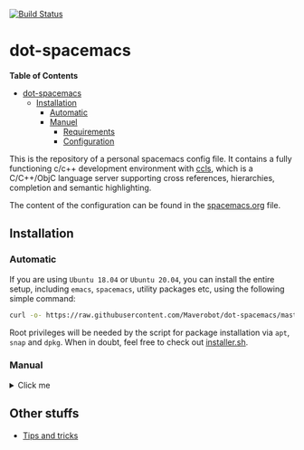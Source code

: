 [![Build Status][github-actions-badge]][github-actions-link]
# dot-spacemacs

<!-- markdown-toc start - Don't edit this section. Run M-x markdown-toc-refresh-toc -->
**Table of Contents**

- [dot-spacemacs](#dot-spacemacs)
    - [Installation](#installation)
        - [Automatic](#automatic)
        - [Manuel](#manuel)
            - [Requirements](#requirements)
            - [Configuration](#configuration)

<!-- markdown-toc end -->

This is the repository of a personal spacemacs config file. It contains a fully functioning c/c++ development environment with [ccls](https://github.com/MaskRay/ccls), which is a C/C++/ObjC language server supporting cross references, hierarchies, completion and semantic highlighting.

The content of the configuration can be found in the [spacemacs.org](spacemacs.org "Spacemacs configuration in org file") file.

## Installation

### Automatic

If you are using `Ubuntu 18.04` or `Ubuntu 20.04`, you can install the entire setup, including `emacs`, `spacemacs`, utility packages etc, using the following simple command:

```sh
curl -o- https://raw.githubusercontent.com/Maverobot/dot-spacemacs/master/installer.sh | bash
```

Root privileges will be needed by the script for package installation via `apt`, `snap` and `dpkg`. When in doubt, feel free to check out [installer.sh][installer.sh].


### Manual

<details>
  <summary>Click me</summary>

#### Requirements

* Emacs
  ```sh
  sudo snap install emacs --classic
  ```

* Spacemacs
  ```sh
  git clone https://github.com/syl20bnr/spacemacs -b develop ~/.emacs.d
  ```

* `gcc` >= 7.5 is needed to compile `ccls`. See [here][gcc-installation] for installation guide.

* Fonts for the themes:

  ```sh
  emacs -u $(id -un) --batch --eval '(all-the-icons-install-fonts t)'
  ```

#### Configuration

* Clone the repo
  ```sh
  git clone https://github.com/Maverobot/dot-spacemacs.git ~/.spacemacs.d
  ```

* Backup your `~/.spacemacs` file somewhere. The spacemacs will now use `~/.spacemacs.d/init.el` as the init-file instead.
  ```sh
  mv ~/.spacemacs ~/.spacemacs.bk
  ```

* Setup everything including ccls
  ```sh
  cd ~/.spacemacs.d && ./setup.sh
  ```

* Setup only ccls for c/c++ IDE
  ```sh
  cd ~/.spacemacs.d && ./build_ccls.sh
  ```

</details>

## Other stuffs

* [Tips and tricks][tips-and-tricks]

[github-actions-badge]: https://github.com/maverobot/dot-spacemacs/actions/workflows/main.yml/badge.svg?branch=master
[github-actions-link]: https://github.com/Maverobot/dot-spacemacs/actions
[installer.sh]: https://raw.githubusercontent.com/Maverobot/dot-spacemacs/master/installer.sh
[gcc-installation]: https://github.com/Maverobot/dot-spacemacs/blob/master/docs/gcc_installation.md
[tips-and-tricks]: https://github.com/Maverobot/dot-spacemacs/blob/master/docs/tips_and_tricks.md
